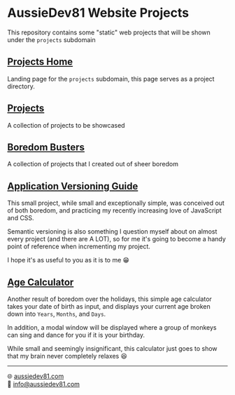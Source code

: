 # AussieDev81 Website Projects
This repository contains some "static" web projects that will be shown under the `projects` subdomain
## [Projects Home](https://projects.aussiedev81.com "https://projects.aussiedev81.com")
Landing page for the `projects` subdomain, this page serves as a project directory.

## [Projects](https://projects.aussiedev81.com/projects "https://projects.aussiedev81.com/projects")
A collection of projects to be showcased

## [Boredom Busters](https://projects.aussiedev81.com/boredom "https://projects.aussiedev81.com/boredom")
A collection of projects that I created out of sheer boredom


## [Application Versioning Guide](https://projects.aussiedev81.com/versioning-guide "https://projects.aussiedev81.com/versioning-guide")


This small project, while small and exceptionally simple, was conceived out of both boredom, and practicing my recently increasing love of JavaScript and CSS.

Semantic versioning is also something I question myself about on almost every project (and there are A LOT), so for me it's going to become a handy point of reference when incrementing my project.

I hope it's as useful to you as it is to me 😁

## [Age Calculator](https://projects.aussiedev81.com/age-calculator "https://projects.aussiedev81.com/age-calculator")


Another result of boredom over the holidays, this simple age calculator takes your date of birth as input, and displays your current age broken down into `Years`, `Months`, and `Days`.

In addition, a modal window will be displayed where a group of monkeys can sing and dance for you if it is your birthday.

While small and seemingly insignificant, this calculator just goes to show that my brain never completely relaxes 😆

___
🌐 [aussiedev81.com](https://aussiedev81.com/)<br/>
📧 [info@aussiedev81.com](mailto:info@aussiedev81.com)